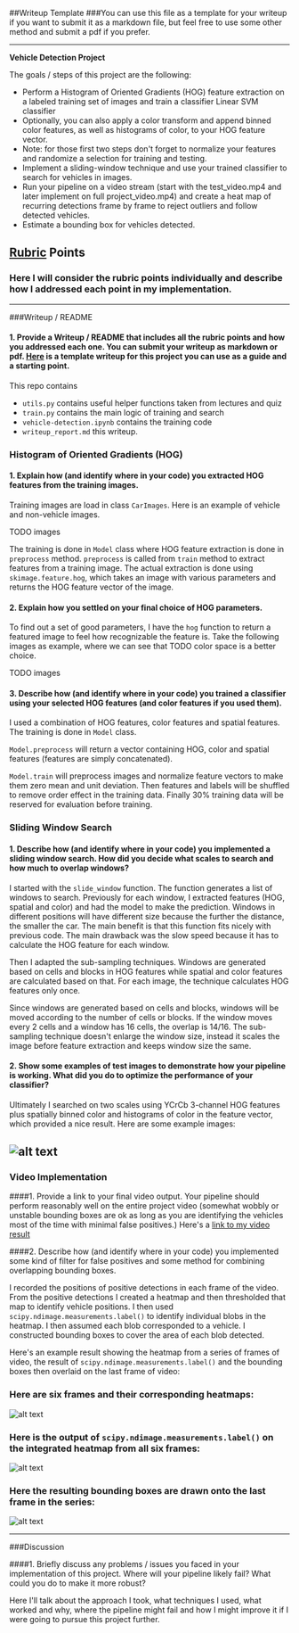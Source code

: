 ##Writeup Template
###You can use this file as a template for your writeup if you want to submit it as a markdown file, but feel free to use some other method and submit a pdf if you prefer.

---


**Vehicle Detection Project**

The goals / steps of this project are the following:

* Perform a Histogram of Oriented Gradients (HOG) feature extraction on a labeled training set of images and train a classifier Linear SVM classifier
* Optionally, you can also apply a color transform and append binned color features, as well as histograms of color, to your HOG feature vector.
* Note: for those first two steps don't forget to normalize your features and randomize a selection for training and testing.
* Implement a sliding-window technique and use your trained classifier to search for vehicles in images.
* Run your pipeline on a video stream (start with the test_video.mp4 and later implement on full project_video.mp4) and create a heat map of recurring detections frame by frame to reject outliers and follow detected vehicles.
* Estimate a bounding box for vehicles detected.

[//]: # (Image References)
[image1]: ./examples/car_not_car.png
[image2]: ./examples/HOG_example.jpg
[image3]: ./examples/sliding_windows.jpg
[image4]: ./examples/sliding_window.jpg
[image5]: ./examples/bboxes_and_heat.png
[image6]: ./examples/labels_map.png
[image7]: ./examples/output_bboxes.png
[video1]: ./project_video.mp4

## [Rubric](https://review.udacity.com/#!/rubrics/513/view) Points
### Here I will consider the rubric points individually and describe how I addressed each point in my implementation.  

---
###Writeup / README

#### 1. Provide a Writeup / README that includes all the rubric points and how you addressed each one.  You can submit your writeup as markdown or pdf.  [Here](https://github.com/udacity/CarND-Vehicle-Detection/blob/master/writeup_template.md) is a template writeup for this project you can use as a guide and a starting point.  

This repo contains

 - `utils.py` contains useful helper functions taken from lectures and quiz
 - `train.py` contains the main logic of training and search
 - `vehicle-detection.ipynb` contains the training code
 - `writeup_report.md` this writeup.

### Histogram of Oriented Gradients (HOG)

#### 1. Explain how (and identify where in your code) you extracted HOG features from the training images.

Training images are load in class `CarImages`. Here is an example of vehicle and non-vehicle images.

TODO images


The training is done in `Model` class where HOG feature extraction is done in `preprocess` method. `preprocess` is called from `train` method to extract features from a training image. The actual extraction is done using `skimage.feature.hog`, which takes an image with various parameters and returns the HOG feature vector of the image.


#### 2. Explain how you settled on your final choice of HOG parameters.

To find out a set of good parameters, I have the `hog` function to return a featured image to feel how recognizable the feature is. Take the following images as example, where we can see that TODO color space is a better choice.

TODO images


#### 3. Describe how (and identify where in your code) you trained a classifier using your selected HOG features (and color features if you used them).

I used a combination of HOG features, color features and spatial features. The training is done in `Model` class.

`Model.preprocess` will return a vector containing HOG, color and spatial features (features are simply concatenated).

`Model.train` will preprocess images and normalize feature vectors to make them zero mean and unit deviation. Then features and labels will be shuffled to remove order effect in the training data. Finally 30% training data will be reserved for evaluation before training.

### Sliding Window Search

#### 1. Describe how (and identify where in your code) you implemented a sliding window search.  How did you decide what scales to search and how much to overlap windows?

I started with the `slide_window` function. The function generates a list of windows to search. Previously for each window, I extracted features (HOG, spatial and color) and had the model to make the prediction. Windows in different positions will have different size because the further the distance, the smaller the car. The main benefit is that this function fits nicely with previous code. The main drawback was the slow speed because it has to calculate the HOG feature for each window.

Then I adapted the sub-sampling techniques. Windows are generated based on cells and blocks in HOG features while spatial and color features are calculated based on that.  For each image, the technique calculates HOG features only once.

Since windows are generated based on cells and blocks, windows will be moved according to the number of cells or blocks. If the window moves every 2 cells and a window has 16 cells, the overlap is 14/16. The sub-sampling technique doesn't enlarge the window size, instead it scales the image before feature extraction and keeps window size the same.

#### 2. Show some examples of test images to demonstrate how your pipeline is working.  What did you do to optimize the performance of your classifier?

Ultimately I searched on two scales using YCrCb 3-channel HOG features plus spatially binned color and histograms of color in the feature vector, which provided a nice result.  Here are some example images:

![alt text][image4]
---

### Video Implementation

####1. Provide a link to your final video output.  Your pipeline should perform reasonably well on the entire project video (somewhat wobbly or unstable bounding boxes are ok as long as you are identifying the vehicles most of the time with minimal false positives.)
Here's a [link to my video result](./project_video.mp4)


####2. Describe how (and identify where in your code) you implemented some kind of filter for false positives and some method for combining overlapping bounding boxes.

I recorded the positions of positive detections in each frame of the video.  From the positive detections I created a heatmap and then thresholded that map to identify vehicle positions.  I then used `scipy.ndimage.measurements.label()` to identify individual blobs in the heatmap.  I then assumed each blob corresponded to a vehicle.  I constructed bounding boxes to cover the area of each blob detected.  

Here's an example result showing the heatmap from a series of frames of video, the result of `scipy.ndimage.measurements.label()` and the bounding boxes then overlaid on the last frame of video:

### Here are six frames and their corresponding heatmaps:

![alt text][image5]

### Here is the output of `scipy.ndimage.measurements.label()` on the integrated heatmap from all six frames:
![alt text][image6]

### Here the resulting bounding boxes are drawn onto the last frame in the series:
![alt text][image7]



---

###Discussion

####1. Briefly discuss any problems / issues you faced in your implementation of this project.  Where will your pipeline likely fail?  What could you do to make it more robust?

Here I'll talk about the approach I took, what techniques I used, what worked and why, where the pipeline might fail and how I might improve it if I were going to pursue this project further.  
